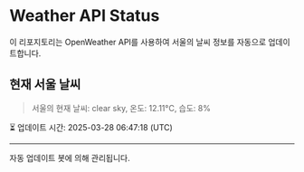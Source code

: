 
# Weather API Status

이 리포지토리는 OpenWeather API를 사용하여 서울의 날씨 정보를 자동으로 업데이트합니다.

## 현재 서울 날씨
> 서울의 현재 날씨: clear sky, 온도: 12.11°C, 습도: 8%

⏳ 업데이트 시간: 2025-03-28 06:47:18 (UTC)

---
자동 업데이트 봇에 의해 관리됩니다.
